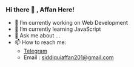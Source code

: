 ### Hi there 👋 , Affan Here!

- 🔭 I’m currently working on Web Development
- 🌱 I’m currently learning JavaScript
- 💬 Ask me about ...
- 📫 How to reach me: 
  * [Telegram](https://t.me/AffanTheBest)
  * Email : [siddiquiaffan201@gmail.com](mailto:siddiquiaffan201@gmail.com)
